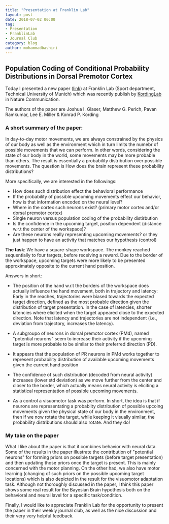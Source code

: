 ```yaml
---
title: "Presentation at Franklin Lab"
layout: post
date: 2018-07-02 00:00
tag:
- Presentation
- FranklinLab
- Journal Club
category: blog
author: mohammadbashiri
---
```


## Population Coding of Conditional Probability Distributions in Dorsal Premotor Cortex

Today I presented a new paper ([link]) at Franklin Lab (Sport department, Technical University of Munich) which was recently publish by <a href="http://kordinglab.com/" terget="_balnk">KordingLab</a> in Nature Communication.

The authors of the paper are Joshua I. Glaser, Matthew G. Perich, Pavan Ramkumar, Lee E. Miller & Konrad P. Kording

### A short summary of the paper:

In day-to-day motor movements, we are always constrained by the physics of our body as well as the environment which in turn limits the numebr of possible movements that we can perform. In other words, considering the state of our body in the world, some movements may be more probable than others. The result is essentially a probability distribution over possible movements. The question is How does the brain represent these probability distributions?

More specifically, we are interested in the followings:

- How does such distribution effect the behavioral performance
- If the probability of possible upcoming movements effect our behavior, how is that information encoded on the neural level?
- Where in the cortex such neurons exist? (primary motor cortex and/or dorsal premotor cortex)
- Single neuron versus population coding of the probability distirbution
- Is the confidence in the upcoming target, position dependent (distance w.r.t the center of the workspace)?
- Are these neurons really representing upcoming movements? or they just happen to have an activity that matches our hypothesis (control)


<b>The task</b>: We have a square-shape workspace. The monkey reached sequentially to four targets, before receiving a reward. Due to the border of the workspace, upcoming targets were more likely to be presented approximately opposite to the current hand position.


Answers in short:

- The position of the hand w.r.t the borders of the workspace does actually influence the hand movement, both in trajectory and latency: Early in the reaches, trajectories were biased towards the expected target direction, defined as the  most probable direction given the distribution of target presentation. in the case of latencies, shorter latencies where elicited when the target appeared close to the expected direction. Note that latency and trajectories are not independent (i.e., deviation from trajectory, increases the latency).

- A subgroupo of neurons in dorsal premotor cortex (PMd), named "potential neurons" seem to increase their activity if the upcoming target is more probable to be similar to their preferred direction (PD).

- It appears that the population of PR neurons in PMd works together to represent probability distribution of available upcoming movements given the current hand position

- The confidence of such distribution (decoded from neural activity) increases (lower std deviation) as we move further from the center and closer to the border, which actually means neural activity is eliciting a statistical representation of possible upcoming movements.

- As a control a visuomotor task was perform. In short, the idea is that if neurons are representating a probablity distribution of possible upcoing movements given the physical state of our body in the environment, then if we now rotate the target, while keeping it visually similar, the probability distributions should also rotate. And they do!


### My take on the paper

What I like about the paper is that it combines behavior with neural data. Some of the results in the paper illustrate the contribution of "potential neurons" for forming priors on possible targets (before target presentation) and then updating those priors once the target is present. This is mainly concerned with the motor planning. On the other had, we also have motor learning (changing of such priors on the possible upcoming target locations) which is also depicted in the result for the visuomotor adaptation task. Although not thoroughly discussed in the paper, I think this paper shows some real result for the Bayesian Brain hypothesis both on the behavioral and neural lavel for a specific task/condition.

Finally, I would like to appreciate Franklin Lab for the opportunity to present the paper in their weekly journal club, as well as the nice discussion and their very very helpful feedback.

[link]: https://www.nature.com/articles/s41467-018-04062-6